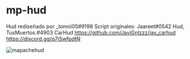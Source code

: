 # mp-hud
Hud rediseñado por _tonnii05#9198 
Script originales: Jaareet#0542 Hud, TusMuertos.#4903 CarHud  https://github.com/JaviGnlzzz/jav_carhud  
https://discord.gg/p7jSwfpdtN

![mapachehud](https://user-images.githubusercontent.com/124076723/218283144-04221ae6-a810-425e-8535-d9236cbc8f4d.png)
